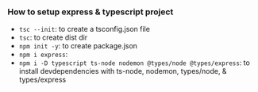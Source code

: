 ### How to setup express & typescript project

- `tsc --init`: to create a tsconfig.json file
- `tsc`: to create dist dir
- `npm init -y`: to create package.json
- `npm i express`:
- `npm i -D typescript ts-node nodemon @types/node @types/express`: to install devdependencies with ts-node, nodemon, types/node, & types/express
